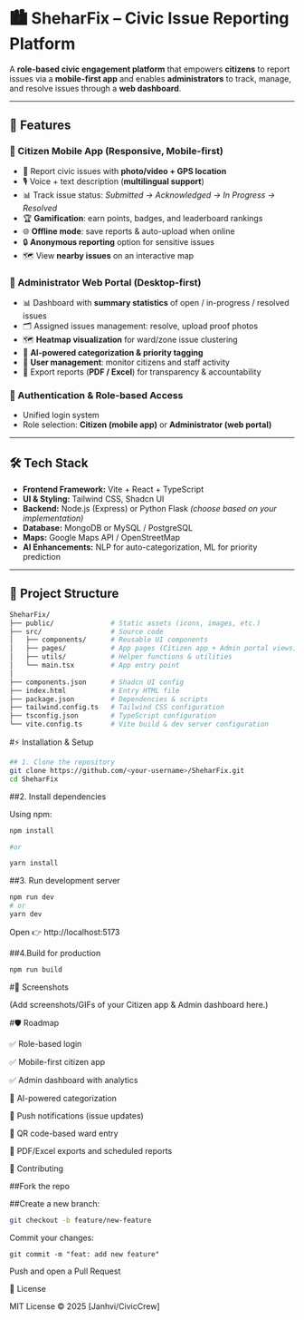 # 🏙️ SheharFix – Civic Issue Reporting Platform

A **role-based civic engagement platform** that empowers **citizens** to report issues via a **mobile-first app** and enables **administrators** to track, manage, and resolve issues through a **web dashboard**.

---

## 🚀 Features

### 👤 Citizen Mobile App (Responsive, Mobile-first)
- 📍 Report civic issues with **photo/video + GPS location**
- 🎙️ Voice + text description (**multilingual support**)
- 📊 Track issue status: *Submitted → Acknowledged → In Progress → Resolved*
- 🏆 **Gamification**: earn points, badges, and leaderboard rankings
- 🌐 **Offline mode**: save reports & auto-upload when online
- 🔒 **Anonymous reporting** option for sensitive issues
- 🗺️ View **nearby issues** on an interactive map

### 🏢 Administrator Web Portal (Desktop-first)
- 📊 Dashboard with **summary statistics** of open / in-progress / resolved issues
- 🗂️ Assigned issues management: resolve, upload proof photos
- 🗺️ **Heatmap visualization** for ward/zone issue clustering
- 🤖 **AI-powered categorization & priority tagging**
- 👥 **User management**: monitor citizens and staff activity
- 📑 Export reports (**PDF / Excel**) for transparency & accountability

### 🔑 Authentication & Role-based Access
- Unified login system
- Role selection: **Citizen (mobile app)** or **Administrator (web portal)**

---

## 🛠️ Tech Stack
- **Frontend Framework:** Vite + React + TypeScript  
- **UI & Styling:** Tailwind CSS, Shadcn UI  
- **Backend:** Node.js (Express) or Python Flask *(choose based on your implementation)*  
- **Database:** MongoDB or MySQL / PostgreSQL  
- **Maps:** Google Maps API / OpenStreetMap  
- **AI Enhancements:** NLP for auto-categorization, ML for priority prediction  

---

## 📂 Project Structure

```bash
SheharFix/
├── public/              # Static assets (icons, images, etc.)
├── src/                 # Source code
│   ├── components/      # Reusable UI components
│   ├── pages/           # App pages (Citizen app + Admin portal views)
│   ├── utils/           # Helper functions & utilities
│   └── main.tsx         # App entry point
│
├── components.json      # Shadcn UI config
├── index.html           # Entry HTML file
├── package.json         # Dependencies & scripts
├── tailwind.config.ts   # Tailwind CSS configuration
├── tsconfig.json        # TypeScript configuration
└── vite.config.ts       # Vite build & dev server configuration
```


#⚡ Installation & Setup
```bash
## 1. Clone the repository
git clone https://github.com/<your-username>/SheharFix.git
cd SheharFix
```
##2. Install dependencies

Using npm:
```bash
npm install

#or

yarn install
```
##3. Run development server
``` bash
npm run dev
# or
yarn dev
```
Open 👉 http://localhost:5173

##4.Build for production
```bash
npm run build
```
#📸 Screenshots

(Add screenshots/GIFs of your Citizen app & Admin dashboard here.)

#🛡️ Roadmap

✅ Role-based login

✅ Mobile-first citizen app

✅ Admin dashboard with analytics

🔲 AI-powered categorization

🔲 Push notifications (issue updates)

🔲 QR code-based ward entry

🔲 PDF/Excel exports and scheduled reports

🤝 Contributing

##Fork the repo

##Create a new branch:
```bash 
git checkout -b feature/new-feature
```

Commit your changes:
```
git commit -m "feat: add new feature"
```

Push and open a Pull Request

📜 License

MIT License © 2025 [Janhvi/CivicCrew]



